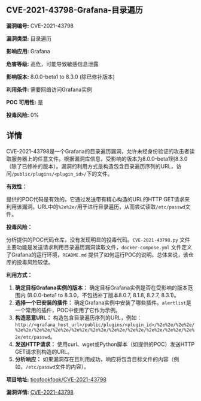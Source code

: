 ## CVE-2021-43798-Grafana-目录遍历

**漏洞编号:** CVE-2021-43798

**漏洞类型:** 目录遍历

**影响应用:** Grafana

**危害等级:** 高危，可能导致敏感信息泄露

**影响版本:** 8.0.0-beta1 to 8.3.0 (除已修补版本)

**利用条件:** 需要网络访问Grafana实例

**POC 可用性:** 是

**投毒风险:** 0%

## 详情

CVE-2021-43798是一个Grafana的目录遍历漏洞，允许未经身份验证的攻击者读取服务器上的任意文件。根据漏洞库信息，受影响的版本为8.0.0-beta1到8.3.0（除了已修补的版本）。漏洞的利用方式是构造包含目录遍历序列的URL，访问`/public/plugins/<plugin_id>/`下的文件。 

**有效性：**

提供的POC代码是有效的。它通过发送带有精心构造的URL的HTTP GET请求来利用该漏洞。URL中的`%2e%2e/`用于进行目录遍历，从而尝试读取`/etc/passwd`文件。

**投毒风险：**

分析提供的POC代码仓库，没有发现明显的投毒代码。`CVE-2021-43798.py` 文件主要功能是发送请求利用目录遍历漏洞读取文件，`docker-compose.yml` 文件定义了Grafana的运行环境，`README.md` 提供了如何运行POC的说明。总体来说，该仓库的投毒风险较低。

**利用方式：**

1.  **确定目标Grafana实例的版本：** 确定目标Grafana实例是否在受影响的版本范围内 (8.0.0-beta1 to 8.3.0，不包括补丁版本8.0.7, 8.1.8, 8.2.7, 8.3.1)。
2.  **选择一个已安装的插件：** 确定Grafana实例中安装了哪些插件。`alertlist`是一个常用的插件，POC中使用了它作为示例。
3.  **构造恶意URL：** 构造包含目录遍历序列的URL，例如：`http://<grafana_host_url>/public/plugins/<plugin_id>/%2e%2e/%2e%2e/%2e%2e/%2e%2e/%2e%2e/%2e%2e/%2e%2e/%2e%2e/%2e%2e/%2e%2e/%2e%2e/%2e%2e/etc/passwd`。
4.  **发送HTTP请求：** 使用curl、wget或Python脚本（如提供的POC）发送HTTP GET请求到构造的URL。
5.  **分析响应：** 如果漏洞存在且利用成功，响应将包含目标文件的内容（例如，`/etc/passwd`文件的内容）。

**项目地址:** [ticofookfook/CVE-2021-43798](https://github.com/ticofookfook/CVE-2021-43798)

**漏洞详情:** [CVE-2021-43798](https://nvd.nist.gov/vuln/detail/CVE-2021-43798)